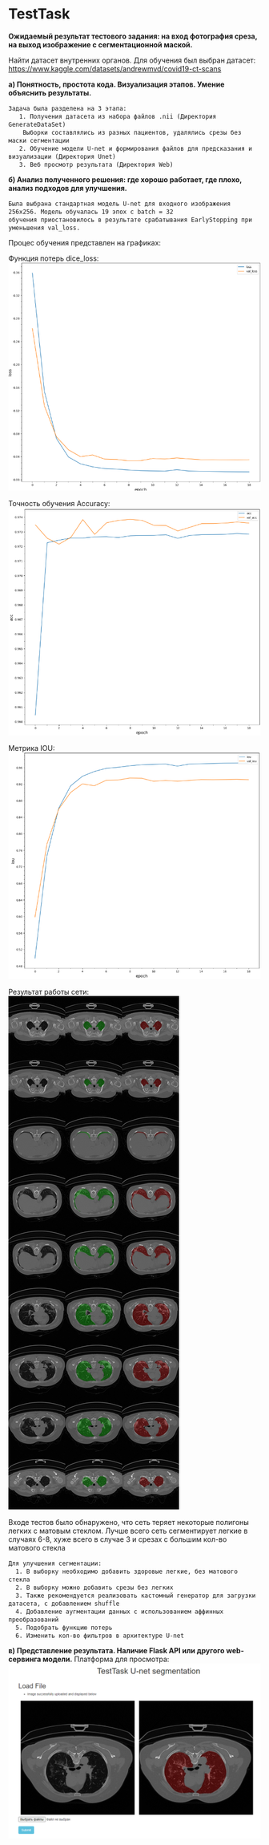 # TestTask
**Ожидаемый результат тестового задания: на вход фотография среза, на выход изображение с сегментационной маской.**

Найти датасет внутренних органов. 
   Для обучения был выбран датасет: https://www.kaggle.com/datasets/andrewmvd/covid19-ct-scans
   
  **а) Понятность, простота кода. Визуализация этапов. Умение объяснить результаты.**
   
    Задача была разделена на 3 этапа:
       1. Получения датасета из набора файлов .nii (Директория GenerateDataSet)
        Выборки составлялись из разных пациентов, удалялись срезы без маски сегментации 
       2. Обучение модели U-net и формирования файлов для предсказания и визуализации (Директория Unet)
       3. Веб просмотр результата (Директория Web)
    
  **б) Анализ полученного решения: где хорошо работает, где плохо, анализ подходов для улучшения.**
  
    Была выбрана стандартная модель U-net для входного изображения 256x256. Модель обучалась 19 эпох с batch = 32
    обучения приостановилось в результате срабатывания EarlyStopping при уменьшения val_loss.
    
 Процес обучения представлен на графиках: 
 
 Функция потерь dice_loss:
 ![Image alt](https://github.com/GongniR/TestTask/blob/main/image/loss.png)
 
 Точность обучения Accuracy: 
 ![Image alt](https://github.com/GongniR/TestTask/blob/main/image/acc.png)
 
 Метрика IOU:
 ![Image alt](https://github.com/GongniR/TestTask/blob/main/image/iou.png)
 
 Результат работы сети:
 ![Image alt](https://github.com/GongniR/TestTask/blob/main/image/result.jpg)
 
 Входе тестов было обнаруженo, что сеть теряет некоторые полигоны легких с матовым стеклом. 
 Лучше всего сеть сегментирует легкие  в случаях 6-8, хуже всего в случае 3 и срезах с большим кол-во матового стекла
    
    Для улучшения сегментации:
      1. В выборку необходимо добавить здоровые легкие, без матового стекла 
      2. В выборку можно добавить срезы без легких
      3. Также рекомендуется реализовать кастомный генератор для загрузки датасета, с добавлением shuffle
      4. Добавление аугментации данных с использованием аффинных преобразований
      5. Подобрать функцию потерь 
      6. Изменить кол-во фильтров в архитектуре U-net
      
  **в) Представление результата. Наличие Flask API или другого web-сервинга модели.**
     Платформа для просмотра:
      ![Image alt](https://github.com/GongniR/TestTask/blob/main/image/Web%20Image.png)
      
  

